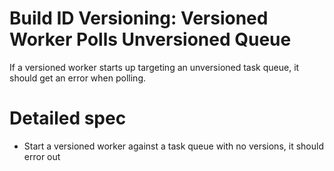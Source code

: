 # Build ID Versioning: Versioned Worker Polls Unversioned Queue

If a versioned worker starts up targeting an unversioned task queue, it should get an error when 
polling.

# Detailed spec

* Start a versioned worker against a task queue with no versions, it should error out
